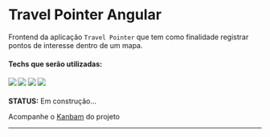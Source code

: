 # Travel Pointer Angular

Frontend da aplicação `Travel Pointer` que tem como finalidade registrar pontos de interesse dentro de um mapa.



<h4>Techs que serão utilizadas:</h4>



<h4>
    <img src="https://img.shields.io/badge/HTML5-E34F26?style=for-the-badge&logo=html5&logoColor=white" /> 
<img src="https://img.shields.io/badge/CSS3-1572B6?style=for-the-badge&logo=css3&logoColor=white" /> 
<img src="https://img.shields.io/badge/Angular-DD0031?style=for-the-badge&logo=angular&logoColor=white" /> 
 <img src="https://img.shields.io/badge/Bootstrap-563D7C?style=for-the-badge&logo=bootstrap&logoColor=white" /> 
</h4>



<B>STATUS:</B> Em construção...

Acompanhe o <a href="https://github.com/users/Amorim-cyber/projects/5">Kanbam</a> do projeto 



<hr>

